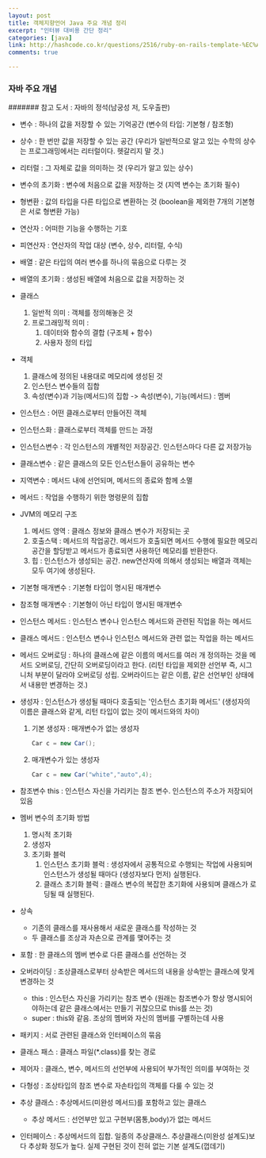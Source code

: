 ```yaml
---
layout: post
title: 객체지향언어 Java 주요 개념 정리
excerpt: "인터뷰 대비용 간단 정리"
categories: [java]
link: http://hashcode.co.kr/questions/2516/ruby-on-rails-template-%EC%A7%88%EB%AC%B8
comments: true

---
```


### 자바 주요 개념

####### 참고 도서 : 자바의 정석(남궁성 저, 도우출판)

* 변수 : 하나의 값을 저장할 수 있는 기억공간 (변수의 타입: 기본형 / 참조형)
* 상수 : 한 번만 값을 저장할 수 있는 공간 (우리가 일반적으로 알고 있는 수학의 상수는 프로그래밍에서는 리터럴이다. 헷갈리지 말 것.)
* 리터럴 : 그 자체로 값을 의미하는 것 (우리가 알고 있는 상수)
* 변수의 초기화 : 변수에 처음으로 값을 저장하는 것 (지역 변수는 초기화 필수)
* 형변환 : 값의 타입을 다른 타입으로 변환하는 것 (boolean을 제외한 7개의 기본형은 서로 형변환 가능)
* 연산자 : 어떠한 기능을 수행하는 기호
* 피연산자 : 연산자의 작업 대상 (변수, 상수, 리터럴, 수식)
* 배열 : 같은 타입의 여러 변수를 하나의 묶음으로 다루는 것
* 배열의 초기화 : 생성된 배열에 처음으로 값을 저장하는 것
* 클래스
    1. 일반적 의미 : 객체를 정의해놓은 것
    2. 프로그래밍적 의미 : 
        1. 데이터와 함수의 결합 (구조체 + 함수) 
        2. 사용자 정의 타입
* 객체 
    1. 클래스에 정의된 내용대로 메모리에 생성된 것
    2. 인스턴스 변수들의 집합
    3. 속성(변수)과 기능(메서드)의 집합 -> 속성(변수), 기능(메서드) : 멤버  
* 인스턴스 : 어떤 클래스로부터 만들어진 객체
* 인스턴스화 : 클래스로부터 객체를 만드는 과정
* 인스턴스변수 : 각 인스턴스의 개별적인 저장공간. 인스턴스마다 다른 값 저장가능
* 클래스변수 : 같은 클래스의 모든 인스턴스들이 공유하는 변수
* 지역변수 : 메서드 내에 선언되며, 메서드의 종료와 함께 소멸
* 메서드 : 작업을 수행하기 위한 명령문의 집합
* JVM의 메모리 구조 
    1. 메서드 영역 : 클래스 정보와 클래스 변수가 저장되는 곳
    2. 호출스택 : 메서드의 작업공간. 메서드가 호출되면 메서드 수행에 필요한 메모리 공간을 할당받고 메서드가 종료되면 사용하던 메모리를 반환한다.
    3. 힙 : 인스턴스가 생성되는 공간. new연산자에 의해서 생성되는 배열과 객체는 모두 여기에 생성된다.
* 기본형 매개변수 : 기본형 타입이 명시된 매개변수
* 참조형 매개변수 : 기본형이 아닌 타입이 명시된 매개변수
* 인스턴스 메서드 : 인스턴스 변수나 인스턴스 메서드와 관련된 직업을 하는 메서드
* 클래스 메서드 : 인스턴스 변수나 인스턴스 메서드와 관련 없는 작업을 하는 메서드
* 메서드 오버로딩 : 하나의 클래스에 같은 이름의 메서드를 여러 개 정의하는 것을 메서드 오버로딩, 간단히 오버로딩이라고 한다. (리턴 타입을 제외한 선언부 즉, 시그니처 부분이 달라야 오버로딩 성립. 오버라이드는 같은 이름, 같은 선언부인 상태에서 내용만 변경하는 것.)
   
* 생성자 : 인스턴스가 생성될 때마다 호출되는 '인스턴스 초기화 메서드' (생성자의 이름은 클래스와 같게, 리턴 타입이 없는 것이 메서드와의 차이)
    1. 기본 생성자 : 매개변수가 없는 생성자
        
        ~~~java
        Car c = new Car();
        ~~~
        
    2. 매개변수가 있는 생성자

        ~~~java
        Car c = new Car("white","auto",4);
        ~~~
        
* 참조변수 this : 인스턴스 자신을 가리키는 참조 변수. 인스턴스의 주소가 저장되어 있음

* 멤버 변수의 초기화 방법 
    1. 명시적 초기화
    2. 생성자
    3. 초기화 블럭
        1. 인스턴스 초기화 블럭 : 생성자에서 공통적으로 수행되는 작업에 사용되며 인스턴스가 생성될 때마다 (생성자보다 먼저) 실행된다.
        2. 클래스 초기화 블럭 : 클래스 변수의 복잡한 초기화에 사용되며 클래스가 로딩될 때 실행된다.
        
* 상속
    * 기존의 클래스를 재사용해서 새로운 클래스를 작성하는 것
    * 두 클래스를 조상과 자손으로 관계를 맺어주는 것
    
* 포함 : 한 클래스의 멤버 변수로 다른 클래스를 선언하는 것
* 오버라이딩 : 조상클래스로부터 상속받은 메서드의 내용을 상속받는 클래스에 맞게 변경하는 것
    * this : 인스턴스 자신을 가리키는 참조 변수 (원래는 참조변수가 항상 명시되어야하는데 같은 클래스에서는 만들기 귀찮으므로 this를 쓰는 것)
    * super : this와 같음. 조상의 멤버와 자신의 멤버를 구별하는데 사용

* 패키지 : 서로 관련된 클래스와 인터페이스의 묶음
* 클래스 패스 : 클래스 파일(*.class)를 찾는 경로
* 제어자 : 클래스, 변수, 메서드의 선언부에 사용되어 부가적인 의미를 부여하는 것
* 다형성 : 조상타입의 참조 변수로 자손타입의 객체를 다룰 수 있는 것
* 추상 클래스 : 추상메서드(미완성 메서드)를 포함하고 있는 클래스 
    * 추상 메서드 : 선언부만 있고 구현부(몸통,body)가 없는 메서드
* 인터페이스 : 추상메서드의 집합. 일종의 추상클래스. 추상클래스(미완성 설계도)보다 추상화 정도가 높다. 실제 구현된 것이 전혀 없는 기본 설계도(껍데기)